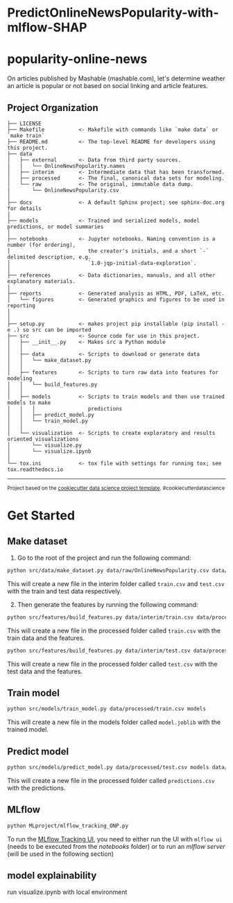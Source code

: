 # PredictOnlineNewsPopularity-with-mlflow-SHAP
popularity-online-news
==============================

On articles published by Mashable (mashable.com), let's determine weather an article is popular or not based on social linking and article features.

Project Organization
------------

    ├── LICENSE
    ├── Makefile           <- Makefile with commands like `make data` or `make train`
    ├── README.md          <- The top-level README for developers using this project.
    ├── data
    │   ├── external       <- Data from third party sources.
    |   |   └── OnlineNewsPopularity.names
    │   ├── interim        <- Intermediate data that has been transformed.
    │   ├── processed      <- The final, canonical data sets for modeling.
    │   └── raw            <- The original, immutable data dump.
    |       └── OnlineNewsPopularity.csv
    │
    ├── docs               <- A default Sphinx project; see sphinx-doc.org for details
    │
    ├── models             <- Trained and serialized models, model predictions, or model summaries
    │
    ├── notebooks          <- Jupyter notebooks. Naming convention is a number (for ordering),
    │                         the creator's initials, and a short `-` delimited description, e.g.
    │                         `1.0-jqp-initial-data-exploration`.
    │
    ├── references         <- Data dictionaries, manuals, and all other explanatory materials.
    │
    ├── reports            <- Generated analysis as HTML, PDF, LaTeX, etc.
    │   └── figures        <- Generated graphics and figures to be used in reporting
    │
    │
    ├── setup.py           <- makes project pip installable (pip install -e .) so src can be imported
    ├── src                <- Source code for use in this project.
    │   ├── __init__.py    <- Makes src a Python module
    │   │
    │   ├── data           <- Scripts to download or generate data
    │   │   └── make_dataset.py
    │   │
    │   ├── features       <- Scripts to turn raw data into features for modeling
    │   │   └── build_features.py
    │   │
    │   ├── models         <- Scripts to train models and then use trained models to make
    │   │   │                 predictions
    │   │   ├── predict_model.py
    │   │   └── train_model.py
    │   │
    │   └── visualization  <- Scripts to create exploratory and results oriented visualizations
    │       └── visualize.py
    │       └── visualize.ipynb
    │
    └── tox.ini            <- tox file with settings for running tox; see tox.readthedocs.io


--------

<p><small>Project based on the <a target="_blank" href="https://drivendata.github.io/cookiecutter-data-science/">cookiecutter data science project template</a>. #cookiecutterdatascience</small></p>

# Get Started

## Make dataset

1. Go to the root of the project and run the following command:

```bash
python src/data/make_dataset.py data/raw/OnlineNewsPopularity.csv data/interim
```

 This will create a new file in the interim folder called `train.csv` and `test.csv` with the train and test data respectively.

2. Then generate the features by running the following command:

```bash
python src/features/build_features.py data/interim/train.csv data/processed/train.csv
```
This will create a new file in the processed folder called `train.csv` with the train data and the features.

```bash
python src/features/build_features.py data/interim/test.csv data/processed/test.csv
```
This will create a new file in the processed folder called `test.csv` with the test data and the features.

## Train model

```bash
python src/models/train_model.py data/processed/train.csv models
```
This will create a new file in the models folder called `model.joblib` with the trained model.

## Predict model

```bash
python src/models/predict_model.py data/processed/test.csv models data/processed
```
This will create a new file in the processed folder called `predictions.csv` with the predictions.

## MLflow

```bash
python MLproject/mlflow_tracking_ONP.py
```

To run the [MLflow Tracking UI](https://www.mlflow.org/docs/latest/tracking.html#tracking-ui), you need to either run the UI with ```mlflow ui``` (needs to be executed from the *notebooks* folder) or to run an *mlflow server* (will be used in the following section)


## model explainability

run visualize.ipynb with local environment




